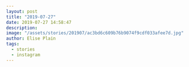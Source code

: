 ```yaml
---
layout: post
title: "2019-07-27"
date: 2019-07-27 14:58:47
description: 
image: "/assets/stories/201907/ac3bd6c609b76b9074f9cdf033afee7d.jpg"
author: Elise Plain
tags: 
  - stories
  - instagram
---
```



<p></p>
